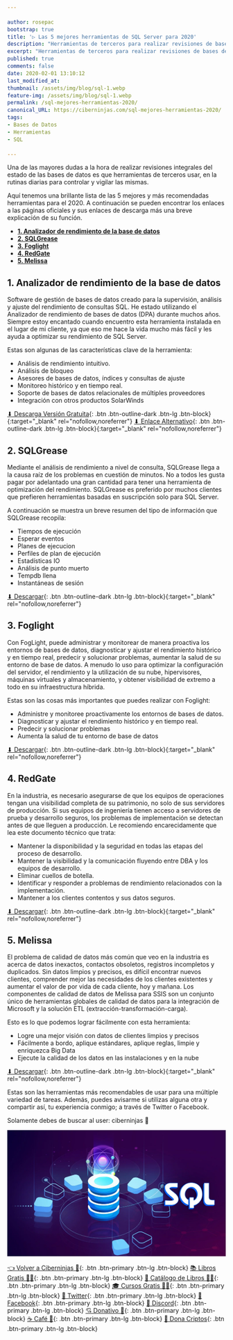 ```yaml
---

author: rosepac
bootstrap: true
title: '▷ Las 5 mejores herramientas de SQL Server para 2020'
description: "Herramientas de terceros para realizar revisiones de bases de datos desde un servidor de SQL"
excerpt: "Herramientas de terceros para realizar revisiones de bases de datos desde un servidor de SQL"
published: true
comments: false
date: 2020-02-01 13:10:12
last_modified_at: 
thumbnail: /assets/img/blog/sql-1.webp
feature-img: /assets/img/blog/sql-1.webp
permalink: /sql-mejores-herramientas-2020/
canonical_URL: https://ciberninjas.com/sql-mejores-herramientas-2020/
tags:
- Bases de Datos
- Herramientas
- SQL

---
```


Una de las mayores dudas a la hora de realizar revisiones integrales del estado de las bases de datos es que herramientas de terceros usar, en la rutinas diarias para controlar y vigilar las mismas.

Aquí tenemos una brillante lista de las 5 mejores y más recomendadas herramientas para el 2020. A continuación se pueden encontrar los enlaces a las páginas oficiales y sus enlaces de descarga más una breve explicación de su función.

- [**1. Analizador de rendimiento de la base de datos**](#1-analizador-de-rendimiento-de-la-base-de-datos)
- [**2. SQLGrease**](#2-sqlgrease)
- [**3. Foglight**](#3-foglight)
- [**4. RedGate**](#4-redgate)
- [**5. Melissa**](#5-melissa)

## **1. Analizador de rendimiento de la base de datos**

Software de gestión de bases de datos creado para la supervisión, análisis y ajuste del rendimiento de consultas SQL. He estado utilizando el Analizador de rendimiento de bases de datos (DPA) durante muchos años. Siempre estoy encantado cuando encuentro esta herramienta instalada en el lugar de mi cliente, ya que eso me hace la vida mucho más fácil y les ayuda a optimizar su rendimiento de SQL Server.

Estas son algunas de las características clave de la herramienta:

- Análisis de rendimiento intuitivo.
- Análisis de bloqueo
- Asesores de bases de datos, índices y consultas de ajuste
- Monitoreo histórico y en tiempo real.
- Soporte de bases de datos relacionales de múltiples proveedores
- Integración con otros productos SolarWinds

[⬇ Descarga Versión Gratuita](https://www.solarwinds.com/database-performance-analyzer/registration?){: .btn .btn-outline-dark .btn-lg .btn-block}{:target="_blank" rel="nofollow,noreferrer"} [⬇ Enlace Alternativo](https://www.solarwinds.com/free-tools/database-performance-analyzer-free){: .btn .btn-outline-dark .btn-lg .btn-block}{:target="_blank" rel="nofollow,noreferrer"}

## **2. SQLGrease**

Mediante el análisis de rendimiento a nivel de consulta, SQLGrease llega a la causa raíz de los problemas en cuestión de minutos. No a todos les gusta pagar por adelantado una gran cantidad para tener una herramienta de optimización del rendimiento. SQLGrease es preferido por muchos clientes que prefieren herramientas basadas en suscripción solo para SQL Server.

A continuación se muestra un breve resumen del tipo de información que SQLGrease recopila:

- Tiempos de ejecución
- Esperar eventos
- Planes de ejecucion
- Perfiles de plan de ejecución
- Estadísticas IO
- Análisis de punto muerto
- Tempdb llena
- Instantáneas de sesión

[⬇ Descargar](https://sqlgrease.com/Home/PricingOptions?){: .btn .btn-outline-dark .btn-lg .btn-block}{:target="_blank" rel="nofollow,noreferrer"}

## **3. Foglight**

Con FogLight, puede administrar y monitorear de manera proactiva los entornos de bases de datos, diagnosticar y ajustar el rendimiento histórico y en tiempo real, predecir y solucionar problemas, aumentar la salud de su entorno de base de datos. A menudo lo uso para optimizar la configuración del servidor, el rendimiento y la utilización de su nube, hipervisores, máquinas virtuales y almacenamiento, y obtener visibilidad de extremo a todo en su infraestructura híbrida.

Estas son las cosas más importantes que puedes realizar con Foglight:

- Administre y monitoree proactivamente los entornos de bases de datos.
- Diagnosticar y ajustar el rendimiento histórico y en tiempo real.
- Predecir y solucionar problemas
- Aumenta la salud de tu entorno de base de datos

[⬇ Descargar](https://www.quest.com/register/55612/){: .btn .btn-outline-dark .btn-lg .btn-block}{:target="_blank" rel="nofollow,noreferrer"}

## **4. RedGate**

En la industria, es necesario asegurarse de que los equipos de operaciones tengan una visibilidad completa de su patrimonio, no solo de sus servidores de producción. Si sus equipos de ingeniería tienen acceso a servidores de prueba y desarrollo seguros, los problemas de implementación se detectan antes de que lleguen a producción. Le recomiendo encarecidamente que lea este documento técnico que trata:

- Mantener la disponibilidad y la seguridad en todas las etapas del proceso de desarrollo.
- Mantener la visibilidad y la comunicación fluyendo entre DBA y los equipos de desarrollo.
- Eliminar cuellos de botella.
- Identificar y responder a problemas de rendimiento relacionados con la implementación.
- Mantener a los clientes contentos y sus datos seguros.

[⬇ Descargar](https://www.red-gate.com/products/dba/sql-monitor/entrypage/improve-your-deployment-performance){: .btn .btn-outline-dark .btn-lg .btn-block}{:target="_blank" rel="nofollow,noreferrer"}

## **5. Melissa**

El problema de calidad de datos más común que veo en la industria es acerca de datos inexactos, contactos obsoletos, registros incompletos y duplicados. Sin datos limpios y precisos, es difícil encontrar nuevos clientes, comprender mejor las necesidades de los clientes existentes y aumentar el valor de por vida de cada cliente, hoy y mañana. Los componentes de calidad de datos de Melissa para SSIS son un conjunto único de herramientas globales de calidad de datos para la integración de Microsoft y la solución ETL (extracción-transformación-carga).

Esto es lo que podemos lograr fácilmente con esta herramienta:

- Logre una mejor visión con datos de clientes limpios y precisos
- Fácilmente a bordo, aplique estándares, aplique reglas, limpie y enriquezca Big Data
- Ejecute la calidad de los datos en las instalaciones y en la nube

[⬇ Descargar](https://www.melissa.com/pricing/){: .btn .btn-outline-dark .btn-lg .btn-block}{:target="_blank" rel="nofollow,noreferrer"}

Estas son las herramientas más recomendables de usar para una múltiple variedad de tareas. Además, puedes avisarme si utilizas alguna otra y compartir así, tu experiencia conmigo; a través de Twitter o Facebook. 

Solamente debes de buscar al user: ciberninjas 🤞

![Herramientas de terceros para realizar revisiones de bases de datos desde un servidor de SQL](/assets/img/blog/sql-1.webp "Las mejores herramientas para SQL Server en 2020")

[👈 Volver a Ciberninjas 🏡](/){: .btn .btn-primary .btn-lg .btn-block}
[📚 Libros Gratis 🕵️‍♂️](/biblioteca-de-programacion-y-tecnologia/#page-title){: .btn .btn-primary .btn-lg .btn-block}
[🛒 Catálogo de Libros 👨‍💻](/catalogo/#page-title){: .btn .btn-primary .btn-lg .btn-block}
[🎓 Cursos Gratis 👨‍🏫](/cursos-tecnologia/#page-title){: .btn .btn-primary .btn-lg .btn-block}
[🐤 Twitter](https://kutt.it/ciberninjast){: .btn .btn-primary .btn-lg .btn-block} [📘 Facebook](https://kutt.it/cibercursos){: .btn .btn-primary .btn-lg .btn-block} [💭 Discord](https://kutt.it/ciberninjas_discord){: .btn .btn-primary .btn-lg .btn-block} [💘 Donativo 🥰](https://kutt.it/donativo){: .btn .btn-primary .btn-lg .btn-block} [☕ Café 👏](https://kutt.it/Cafe){: .btn .btn-primary .btn-lg .btn-block} [🎁 Dona Criptos](https://kutt.it/ciberninjas_discord){: .btn .btn-primary .btn-lg .btn-block}